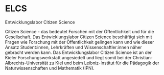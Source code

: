 # ELCS
Entwicklungslabor Citizen Science

Citizen Science - das bedeutet Forschen mit der Öffentlichkeit und für die Gesellschaft. Das Entwicklungslabor Citizen Science beschäftigt sich mit Fragen wie Forschung mit der Öffentlichkeit gelingen kann und wie dieser Ansatz Student:innen, Lehrkräften und Wissenschaftler:innen näher gebracht werden kann. Das Entwicklungslabor Citizen Science ist an der Kieler Forschungswerkstatt angesiedelt und liegt somit bei der Christian-Albrechts-Universität zu Kiel und beim Leibniz-Institut für die Pädagogik der Naturwissenschaften und Mathematik (IPN).
